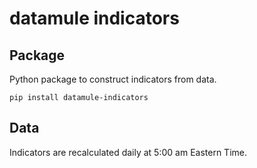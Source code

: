 # datamule indicators

## Package

Python package to construct indicators from data.

```
pip install datamule-indicators
```

## Data

Indicators are recalculated daily at 5:00 am Eastern Time.
